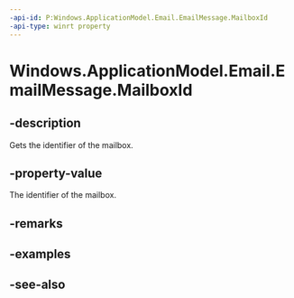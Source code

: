 ```yaml
---
-api-id: P:Windows.ApplicationModel.Email.EmailMessage.MailboxId
-api-type: winrt property
---
```


<!-- Property syntax
public string MailboxId { get; }
-->

# Windows.ApplicationModel.Email.EmailMessage.MailboxId

## -description
Gets the identifier of the mailbox.

## -property-value
The identifier of the mailbox.

## -remarks

## -examples

## -see-also
